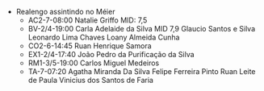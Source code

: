 - Realengo assintindo no Méier
	- AC2-7-08:00
	  Natalie Griffo MID: 7,5
	- BV-2/4-19:00
	  Carla Adelaide da Silva MID 7,9
	  Glaucio Santos e Silva
	  Leonardo Lima Chaves
	  Loany Almeida Cunha
	- CO2-6-14:45
	  Ruan Henrique Samora
	- EX1-2/4-17:40
	  João Pedro da Purificação da Silva
	- RM1-3/5-19:00
	  Carlos Miguel Medeiros
	- TA-7-07:20
	  Agatha Miranda Da Silva
	  Felipe Ferreira Pinto
	  Ruan Leite de Paula
	  Vinicius dos Santos de Faria